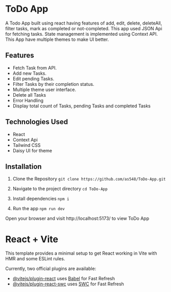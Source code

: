 # ToDo App
A Todo App built using react having features of add, edit, delete, deleteAll, filter tasks, mark as completed or not-completed. This app used JSON Api for fetching tasks. State management is implemented using Context API. This App have multiple themes to make UI better.


## Features
- Fetch Task from API.
- Add new Tasks.
- Edit pending Tasks.
- Filter Tasks by their completion status.
- Multiple theme user interface.
- Delete all Tasks
- Error Handling
- Display total count of Tasks, pending Tasks and completed Tasks

## Technologies Used
- React
- Context Api
- Tailwind CSS
- Daisy UI for theme



## Installation
1. Clone the Repository
` git clone https://github.com/as548/ToDo-App.git `

2. Navigate to the project directory
   ` cd ToDo-App `

3. Install dependencies
   ` npm i `

4. Run the app
   ` npm run dev `

Open your browser and visit http://localhost:5173/ to view  ToDo App


# React + Vite

This template provides a minimal setup to get React working in Vite with HMR and some ESLint rules.

Currently, two official plugins are available:

- [@vitejs/plugin-react](https://github.com/vitejs/vite-plugin-react/blob/main/packages/plugin-react/README.md) uses [Babel](https://babeljs.io/) for Fast Refresh
- [@vitejs/plugin-react-swc](https://github.com/vitejs/vite-plugin-react-swc) uses [SWC](https://swc.rs/) for Fast Refresh
